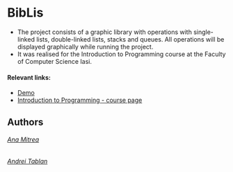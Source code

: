 # BibLis
- The project consists of a graphic library with operations with single-linked lists, double-linked lists, stacks and queues.
All operations will be displayed graphically while running the project.
- It was realised for the Introduction to Programming course at the Faculty of Computer Science Iasi. 
#### Relevant links:
- [Demo](https://youtu.be/SpTg1abmiHo)
- [Introduction to Programming - course page](https://profs.info.uaic.ro/~introp/curs2022-2023/)
## Authors
###### [Ana Mitrea](https://github.com/AnaMitrea)
###### [Andrei Tablan](https://github.com/andreitablan)

